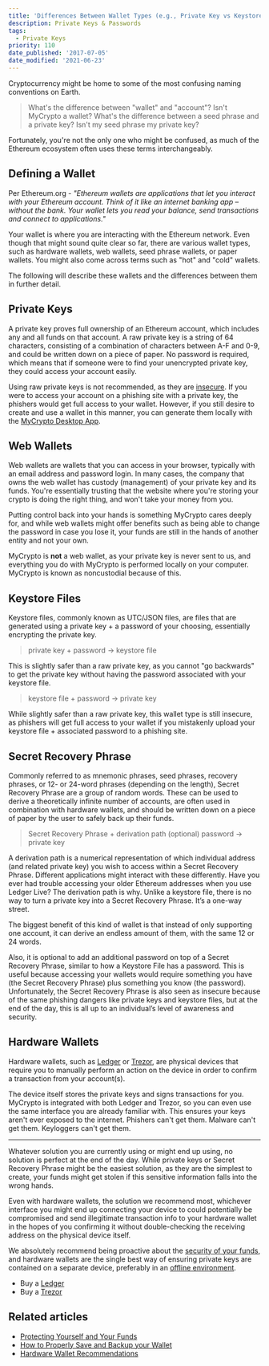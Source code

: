 ```yaml
---
title: 'Differences Between Wallet Types (e.g., Private Key vs Keystore)'
description: Private Keys & Passwords
tags:
  - Private Keys
priority: 110
date_published: '2017-07-05'
date_modified: '2021-06-23'
---
```


Cryptocurrency might be home to some of the most confusing naming conventions on Earth.

> What's the difference between "wallet" and "account"?
> Isn't MyCrypto a wallet?
> What's the difference between a seed phrase and a private key?
> Isn't my seed phrase my private key?

Fortunately, you're not the only one who might be confused, as much of the Ethereum ecosystem often uses these terms interchangeably.

## Defining a Wallet

Per Ethereum.org - _"Ethereum wallets are applications that let you interact with your Ethereum account. Think of it like an internet banking app – without the bank. Your wallet lets you read your balance, send transactions and connect to applications."_

Your wallet is where you are interacting with the Ethereum network. Even though that might sound quite clear so far, there are various wallet types, such as hardware wallets, web wallets, seed phrase wallets, or paper wallets. You might also come across terms such as "hot" and "cold" wallets.

The following will describe these wallets and the differences between them in further detail.

## Private Keys

A private key proves full ownership of an Ethereum account, which includes any and all funds on that account. A raw private key is a string of 64 characters, consisting of a combination of characters between A-F and 0-9, and could be written down on a piece of paper. No password is required, which means that if someone were to find your unencrypted private key, they could access your account easily.

Using raw private keys is not recommended, as they are [insecure](https://medium.com/mycrypto/a-safer-mycrypto-79d65196e7d8). If you were to access your account on a phishing site with a private key, the phishers would get full access to your wallet. However, if you still desire to create and use a wallet in this manner, you can generate them locally with the [MyCrypto Desktop App](https://download.mycrypto.com/).

## Web Wallets

Web wallets are wallets that you can access in your browser, typically with an email address and password login. In many cases, the company that owns the web wallet has custody (management) of your private key and its funds. You're essentially trusting that the website where you're storing your crypto is doing the right thing, and won't take your money from you.

Putting control back into your hands is something MyCrypto cares deeply for, and while web wallets might offer benefits such as being able to change the password in case you lose it, your funds are still in the hands of another entity and not your own.

MyCrypto is **not** a web wallet, as your private key is never sent to us, and everything you do with MyCrypto is performed locally on your computer. MyCrypto is known as noncustodial because of this.

## Keystore Files

Keystore files, commonly known as UTC/JSON files, are files that are generated using a private key + a password of your choosing, essentially encrypting the private key.

> private key + password -> keystore file

This is slightly safer than a raw private key, as you cannot "go backwards" to get the private key without having the password associated with your keystore file.

> keystore file + password -> private key

While slightly safer than a raw private key, this wallet type is still insecure, as phishers will get full access to your wallet if you mistakenly upload your keystore file + associated password to a phishing site.

## Secret Recovery Phrase

Commonly referred to as mnemonic phrases, seed phrases, recovery phrases, or 12- or 24-word phrases (depending on the length), Secret Recovery Phrase are a group of random words. These can be used to derive a theoretically infinite number of accounts, are often used in combination with hardware wallets, and should be written down on a piece of paper by the user to safely back up their funds.

> Secret Recovery Phrase + derivation path (optional) password -> private key

A derivation path is a numerical representation of which individual address (and related private key) you wish to access within a Secret Recovery Phrase. Different applications might interact with these differently. Have you ever had trouble accessing your older Ethereum addresses when you use Ledger Live? The derivation path is why. Unlike a keystore file, there is no way to turn a private key into a Secret Recovery Phrase. It’s a one-way street.

The biggest benefit of this kind of wallet is that instead of only supporting one account, it can derive an endless amount of them, with the same 12 or 24 words.

Also, it is optional to add an additional password on top of a Secret Recovery Phrase, similar to how a Keystore File has a password. This is useful because accessing your wallets would require something you have (the Secret Recovery Phrase) plus something you know (the password). Unfortunately, the Secret Recovery Phrase is also seen as insecure because of the same phishing dangers like private keys and keystore files, but at the end of the day, this is all up to an individual’s level of awareness and security.

## Hardware Wallets

Hardware wallets, such as [Ledger](https://www.ledgerwallet.com/r/1985?path=/products/) or [Trezor](https://shop.trezor.io/?offer_id=10&aff_id=1735), are physical devices that require you to manually perform an action on the device in order to confirm a transaction from your account(s).

The device itself stores the private keys and signs transactions for you. MyCrypto is integrated with both Ledger and Trezor, so you can even use the same interface you are already familiar with. This ensures your keys aren't ever exposed to the internet. Phishers can't get them. Malware can't get them. Keyloggers can't get them.

<hr />

Whatever solution you are currently using or might end up using, no solution is perfect at the end of the day. While private keys or Secret Recovery Phrase might be the easiest solution, as they are the simplest to create, your funds might get stolen if this sensitive information falls into the wrong hands.

Even with hardware wallets, the solution we recommend most, whichever interface you might end up connecting your device to could potentially be compromised and send illegitimate transaction info to your hardware wallet in the hopes of you confirming it without double-checking the receiving address on the physical device itself.

We absolutely recommend being proactive about the [security of your funds](/staying-safe/protecting-yourself-and-your-funds), and hardware wallets are the single best way of ensuring private keys are contained on a separate device, preferably in an [offline environment](/how-to/offline/how-to-run-mycrypto-offline-and-locally).

- Buy a [Ledger](https://www.ledgerwallet.com/r/1985?path=/products/)
- Buy a [Trezor](https://shop.trezor.io/?offer_id=10&aff_id=1735)

## Related articles

- [Protecting Yourself and Your Funds](/staying-safe/protecting-yourself-and-your-funds)
- [How to Properly Save and Backup your Wallet](/how-to/backup-restore/how-to-save-back-up-your-wallet)
- [Hardware Wallet Recommendations](/staying-safe/hardware-wallet-recommendations)
